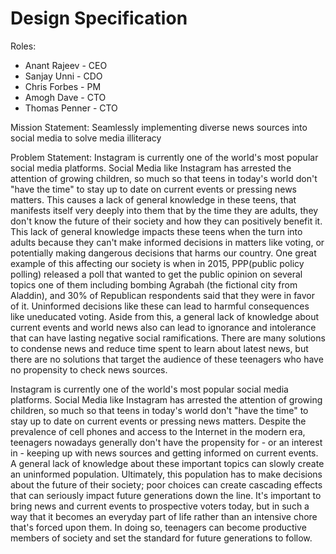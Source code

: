 # Design Specification

Roles:
- Anant Rajeev - CEO
- Sanjay Unni - CDO
- Chris Forbes - PM 
- Amogh Dave - CTO
- Thomas Penner - CTO

Mission Statement: Seamlessly implementing diverse news sources into social media to solve media illiteracy


Problem Statement: Instagram is currently one of the world's most popular social media platforms. Social Media like Instagram has arrested the attention of growing children, so much so that teens in today's world don't "have the time" to stay up to date on current events or pressing news matters. This causes a lack of general knowledge in these teens, that manifests itself very deeply into them that by the time they are adults, they don't know the future of their society and how they can positively benefit it. This lack of general knowledge impacts these teens when the turn into adults because they can't make informed decisions in matters like voting, or potentially making dangerous decisions that harms our country. One great example of this affecting our society is when in 2015, PPP(public policy polling) released a poll that wanted to get the public opinion on several topics one of them including bombing Agrabah (the fictional city from Aladdin), and 30% of Republican respondents said that they were in favor of it. Uninformed decisions like these can lead to harmful consequences like uneducated voting. Aside from this, a general lack of knowledge about current events and world news also can lead to ignorance and intolerance that can have lasting negative social ramifications. There are many solutions to condense news and reduce time spent to learn about latest news, but there are no solutions that target the audience of these teenagers who have no propensity to check news sources. 

Instagram is currently one of the world's most popular social media platforms. Social Media like Instagram has arrested the attention of growing children, so much so that teens in today's world don't "have the time" to stay up to date on current events or pressing news matters. Despite the prevalence of cell phones and access to the Internet in the modern era, teenagers nowadays generally don't have the propensity for - or an interest in - keeping up with news sources and getting informed on current events. A general lack of knowledge about these important topics can slowly create an uninformed population. Ultimately, this population has to make decisions about the future of their society; poor choices can create cascading effects that can seriously impact future generations down the line. It's important to bring news and current events to prospective voters today, but in such a way that it becomes an everyday part of life rather than an intensive chore that's forced upon them. In doing so, teenagers can become productive members of society and set the standard for future generations to follow.
